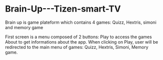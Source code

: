 # Brain-Up---Tizen-smart-TV


Brain up is game plateform which contains 4 games: Quizz, Hextris, simoni and memory game

First screen is a menu composed of 2 buttons: 
Play to access the games 
   About to get informations about the app.
   When clicking on Play, user will be redirected to the main menu of games: Quizz, Hextris, Simoni, Memory game.
   

